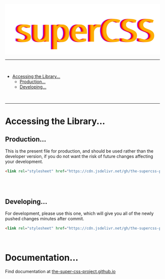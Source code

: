 ![superCSS Logo](./svg/logo.svg)

-------

<br>

- [Accessing the Library...](#accessing-the-library)
  - [Production...](#production)
  - [Developing...](#developing)

<br>
<hr>

# Accessing the Library...

## Production...
This is the present file for production, and should be used rather than the developer version, if you do not want the risk of future changes affecting your development.
<br>
```html
<link rel="stylesheet" href="https://cdn.jsdelivr.net/gh/the-supercss-project/supercss@0.0.1/css/super.css">
```

<br>
<br>

## Developing...
For development, please use this one, which will give you all of the newly pushed changes minutes after commit.
```html
<link rel="stylesheet" href="https://cdn.jsdelivr.net/gh/the-supercss-project/supercss/css/super.css">
```

<br>

# Documentation...

Find documentation at [the-super-css-project.github.io](https://the-super-css-project.github.io/pages/docs)
